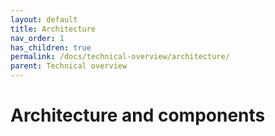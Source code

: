 ```yaml
---
layout: default
title: Architecture
nav_order: 1
has_children: true
permalink: /docs/technical-overview/architecture/
parent: Technical overview
---
```


# Architecture and components
